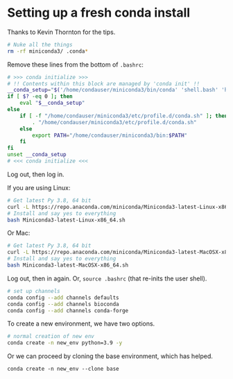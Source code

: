# Setting up a fresh conda install

Thanks to Kevin Thornton for the tips.

```sh
# Nuke all the things
rm -rf miniconda3/ .conda*
```

Remove these lines from the bottom of `.bashrc`:

```sh
# >>> conda initialize >>>
# !! Contents within this block are managed by 'conda init' !!
__conda_setup="$('/home/condauser/miniconda3/bin/conda' 'shell.bash' 'hook' 2> /dev/null)"
if [ $? -eq 0 ]; then
    eval "$__conda_setup"
else
    if [ -f "/home/condauser/miniconda3/etc/profile.d/conda.sh" ]; then
        . "/home/condauser/miniconda3/etc/profile.d/conda.sh"
    else
        export PATH="/home/condauser/miniconda3/bin:$PATH"
    fi
fi
unset __conda_setup
# <<< conda initialize <<<
```

Log out, then log in.

If you are using Linux:

```sh
# Get latest Py 3.8, 64 bit
curl -L https://repo.anaconda.com/miniconda/Miniconda3-latest-Linux-x86_64.sh > Miniconda3-latest-Linux-x86_64.sh
# Install and say yes to everything
bash Miniconda3-latest-Linux-x86_64.sh
```

Or Mac:

```sh
# Get latest Py 3.8, 64 bit
curl -L https://repo.anaconda.com/miniconda/Miniconda3-latest-MacOSX-x86_64.sh > Miniconda3-latest-MacOSX-x86_64.sh
# Install and say yes to everything
bash Miniconda3-latest-MacOSX-x86_64.sh
```

Log out, then in again.  Or, `source .bashrc` (that re-inits the user shell).

```sh
# set up channels
conda config --add channels defaults
conda config --add channels bioconda
conda config --add channels conda-forge
```

To create a new environment, we have two options.

```sh
# normal creation of new env
conda create -n new_env python=3.9 -y
```

Or we can proceed by cloning the base environment, which has helped.

```
conda create -n new_env --clone base
```
